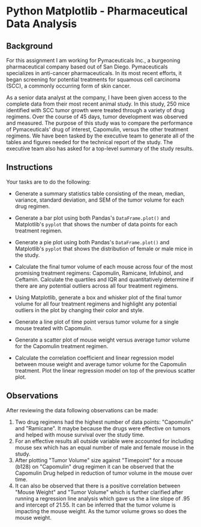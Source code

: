 # Python Matplotlib - Pharmaceutical Data Analysis


## Background

For this assignment I am working for Pymaceuticals Inc., a burgeoning pharmaceutical company based out of San Diego. Pymaceuticals specializes in anti-cancer pharmaceuticals. In its most recent efforts, it began screening for potential treatments for squamous cell carcinoma (SCC), a commonly occurring form of skin cancer.

As a senior data analyst at the company, I have been given access to the complete data from their most recent animal study. In this study, 250 mice identified with SCC tumor growth were treated through a variety of drug regimens. Over the course of 45 days, tumor development was observed and measured. The purpose of this study was to compare the performance of Pymaceuticals' drug of interest, Capomulin, versus the other treatment regimens. We have been tasked by the executive team to generate all of the tables and figures needed for the technical report of the study. The executive team also has asked for a top-level summary of the study results.

## Instructions

Your tasks are to do the following:

* Generate a summary statistics table consisting of the mean, median, variance, standard deviation, and SEM of the tumor volume for each drug regimen.

* Generate a bar plot using both Pandas's `DataFrame.plot()` and Matplotlib's `pyplot` that shows the number of data points for each treatment regimen.

* Generate a pie plot using both Pandas's `DataFrame.plot()` and Matplotlib's `pyplot` that shows the distribution of female or male mice in the study.

* Calculate the final tumor volume of each mouse across four of the most promising treatment regimens: Capomulin, Ramicane, Infubinol, and Ceftamin. Calculate the quartiles and IQR and quantitatively determine if there are any potential outliers across all four treatment regimens.

* Using Matplotlib, generate a box and whisker plot of the final tumor volume for all four treatment regimens and highlight any potential outliers in the plot by changing their color and style.

* Generate a line plot of time point versus tumor volume for a single mouse treated with Capomulin.

* Generate a scatter plot of mouse weight versus average tumor volume for the Capomulin treatment regimen.

* Calculate the correlation coefficient and linear regression model between mouse weight and average tumor volume for the Capomulin treatment. Plot the linear regression model on top of the previous scatter plot.

## Observations

After reviewing the data following observations can be made:
1. Two drug regimens had the highest number of data points: "Capomulin" and "Ramicane". It maybe because the drugs were effective on tumors and helped with mouse survival over the study time.
2. For an effective results all outside variable were accounted for including mouse sex which has an equal number of male and female mouse in the study.
3. After plotting "Tumor Volume" size against "Timepoint" for a mouse (b128) on "Capomulin" drug regimen it can be observed that the Capomulin Drug helped in reduction of tumor volume in the mouse over time.
4. It can also be observed that there is a positive correlation between "Mouse Weight" and "Tumor Volume" which is further clarified after running a regression line analysis which gave us the a line slope of .95 and intercept of 21.55. It can be inferred that the tumor volume is impacting the mouse weight. As the tumor volume grows so does the mouse weight.
